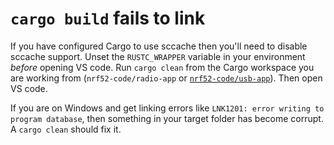 # `cargo build` fails to link

If you have configured Cargo to use sccache then you'll need to disable sccache support. Unset the `RUSTC_WRAPPER` variable in your environment *before* opening VS code. Run `cargo clean` from the Cargo workspace you are working from (`nrf52-code/radio-app` or [`nrf52-code/usb-app`](../../nrf52-code/usb-app)). Then open VS code.

If you are on Windows and get linking errors like `LNK1201: error writing to program database`, then something in your target folder has become corrupt. A `cargo clean` should fix it.

